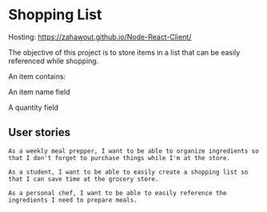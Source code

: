 # Shopping List

Hosting: https://zahawout.github.io/Node-React-Client/

The objective of this project is to store items in a list that can be easily referenced while shopping.

An item contains:

An item name field

A quantity field

## User stories

```
As a weekly meal prepper, I want to be able to organize ingredients so that I don't forget to purchase things while I'm at the store.

As a student, I want to be able to easily create a shopping list so that I can save time at the grocery store.

As a personal chef, I want to be able to easily reference the ingredients I need to prepare meals.

```